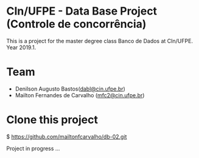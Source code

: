 # CIn/UFPE - Data Base Project (Controle de concorrência)
This is a project for the master degree class Banco de Dados at CIn/UFPE. Year 2019.1.

# Team
* Denilson Augusto Bastos(dabl@cin.ufpe.br)
* Mailton Fernandes de Carvalho (mfc2@cin.ufpe.br)
# Clone this project
$ https://github.com/mailtonfcarvalho/db-02.git

Project in progress ...
